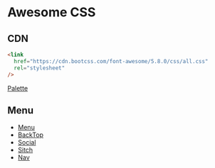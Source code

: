 # Awesome CSS

## CDN

```html
<link
  href="https://cdn.bootcss.com/font-awesome/5.8.0/css/all.css"
  rel="stylesheet"
/>
```

[Palette](https://flatuicolors.com/)

## Menu

- [Menu](./src/menu/index.html)
- [BackTop](./src/button-back-top/index.html)
- [Social](./src/button-social/index.html)
- [Sitch](./src/switch/index.html)
- [Nav](./src/nav/index.html)
